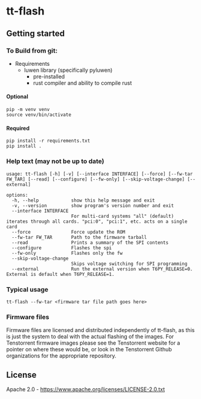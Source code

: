 # tt-flash



## Getting started

### To Build from git:

- Requirements
    - luwen library (specifically pyluwen)
        - pre-installed
        - rust compiler and ability to compile rust

#### Optional
```
pip -m venv venv
source venv/bin/activate
```
#### Required
```
pip install -r requirements.txt
pip install .
```

### Help text (may not be up to date)
```
usage: tt-flash [-h] [-v] [--interface INTERFACE] [--force] [--fw-tar FW_TAR] [--read] [--configure] [--fw-only] [--skip-voltage-change] [--external]

options:
  -h, --help            show this help message and exit
  -v, --version         show program's version number and exit
  --interface INTERFACE
                        For multi-card systems "all" (default) iterates through all cards. "pci:0", "pci:1", etc. acts on a single card
  --force               Force update the ROM
  --fw-tar FW_TAR       Path to the firmware tarball
  --read                Prints a summary of the SPI contents
  --configure           Flashes the spi
  --fw-only             Flashes only the fw
  --skip-voltage-change
                        Skips voltage switching for SPI programming
  --external            Run the external version when T6PY_RELEASE=0. External is default when T6PY_RELEASE=1.
```

### Typical usage
```
tt-flash --fw-tar <firmware tar file path goes here>
```

### Firmware files
Firmware files are licensed and distributed independently of tt-flash, as this is just the system to deal with the actual flashing of the images.  For Tenstorrent firmware images please see the Tenstorrent website for a pointer on where these would be, or look in the Tenstorrent Github organizations for the appropriate repository.

## License

Apache 2.0 - https://www.apache.org/licenses/LICENSE-2.0.txt
